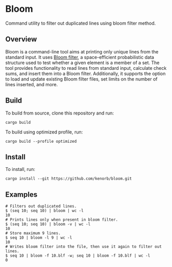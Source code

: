 # Bloom

Command utility to filter out duplicated lines using bloom filter method.

## Overview

Bloom is a command-line tool aims at printing only unique lines from the
standard input. It uses [Bloom filter][bf-wiki], a space-efficient
probabilistic data structure used to test whether a given element is a member
of a set.  The tool provides functionality to read lines from standard input,
calculate check sums, and insert them into a Bloom filter. Additionally, it
supports the option to load and update existing Bloom filter files, set
limits on the number of lines inserted, and more.

## Build

To build from source, clone this repository and run:

    cargo build

To build using optimized profile, run:

    cargo build --profile optimized

## Install

To install, run:

    cargo install --git https://github.com/kenorb/bloom.git

## Examples

    # Filters out duplicated lines.
    $ (seq 10; seq 10) | bloom | wc -l
    10
    # Prints lines only when present in bloom filter.
    $ (seq 10; seq 10) | bloom -v | wc -l
    10
    # Store maximum 9 lines.
    $ seq 10 | bloom -l 9 | wc -l
    10
    # Writes bloom filter into the file, then use it again to filter out lines.
    $ seq 10 | bloom -f 10.blf -w; seq 10 | bloom -f 10.blf | wc -l
    0

<!-- Named links -->

[bf-wiki]: https://en.wikipedia.org/wiki/Bloom_filter
